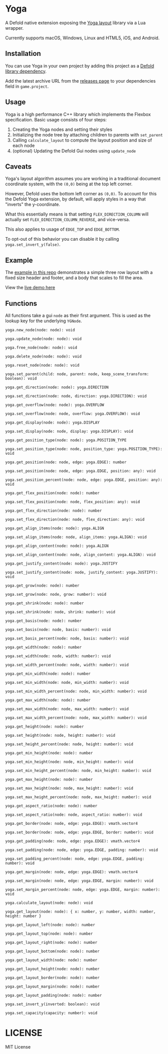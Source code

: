 # Yoga

A Defold native extension exposing the [Yoga layout](https://github.com/facebook/yoga) library via a Lua wrapper.

Currently supports macOS, Windows, Linux and HTML5, iOS, and Android.

## Installation

You can use Yoga in your own project by adding this project as a
[Defold library dependency](http://www.defold.com/manuals/libraries/).

Add the latest archive URL from the
[releases page](https://github.com/farism/defold-yoga/releases) to your
dependencies field in `game.project`.

## Usage

Yoga is a high performance C++ library which implements the Flexbox specification. Basic usage consists of four steps:

1. Creating the Yoga nodes and setting their styles
2. Initializing the node tree by attaching children to parents with `set_parent`
3. Calling `calculate_layout` to compute the layout position and size of each node
4. (optional) Updating the Defold Gui nodes using `update_node`

## Caveats

Yoga's layout algorithm assumes you are working in a traditional document coordinate system, with the `(0,0)` being at the top left corner.

However, Defold uses the bottom left corner as `(0,0)`. To account for this the Defold Yoga extension, by default, will apply styles in a way that "inverts" the y-coordinate.

What this essentially means is that setting `FLEX_DIRECTION_COLUMN` will actually set `FLEX_DIRECTION_COLUMN_REVERSE`, and vice-versa.

This also applies to usage of `EDGE_TOP` and `EDGE_BOTTOM`.

To opt-out of this behavior you can disable it by calling `yoga.set_invert_y(false)`.

## Example

The [example in this repo](https://github.com/farism/defold-yoga/tree/main/example) demonstrates a simple three row layout with a fixed size header and footer, and a body that scales to fill the area.

View the [live demo here](https://farism.github.io/defold-yoga)

## Functions

All functions take a gui `node` as their first argument. This is used as the lookup key for the underlying `YGNode`.

`yoga.new_node(node: node): void`

`yoga.update_node(node: node): void`

`yoga.free_node(node: node): void`

`yoga.delete_node(node: node): void`

`yoga.reset_node(node: node): void`

`yoga.set_parent(child: node, parent: node, keep_scene_transform: boolean): void`

`yoga.get_direction(node: node): yoga.DIRECTION`

`yoga.set_direction(node: node, direction: yoga.DIRECTION): void`

`yoga.get_overflow(node: node): yoga.OVERFLOW`

`yoga.set_overflow(node: node, overflow: yoga.OVERFLOW): void`

`yoga.get_display(node: node): yoga.DISPLAY`

`yoga.set_display(node: node, display: yoga.DISPLAY): void`

`yoga.get_position_type(node: node): yoga.POSITION_TYPE`

`yoga.set_position_type(node: node, position_type: yoga.POSITION_TYPE): void`

`yoga.get_position(node: node, edge: yoga.EDGE): number`

`yoga.set_position(node: node, edge: yoga.EDGE, position: any): void`

`yoga.set_position_percent(node: node, edge: yoga.EDGE, position: any): void`

`yoga.get_flex_position(node: node): number`

`yoga.set_flex_position(node: node, flex_position: any): void`

`yoga.get_flex_direction(node: node): number`

`yoga.set_flex_direction(node: node, flex_direction: any): void`

`yoga.get_align_items(node: node): yoga.ALIGN`

`yoga.set_align_items(node: node, align_items: yoga.ALIGN): void`

`yoga.get_align_content(node: node): yoga.ALIGN`

`yoga.set_align_content(node: node, align_content: yoga.ALIGN): void`

`yoga.get_justify_content(node: node): yoga.JUSTIFY`

`yoga.set_justify_content(node: node, justify_content: yoga.JUSTIFY): void`

`yoga.get_grow(node: node): number`

`yoga.set_grow(node: node, grow: number): void`

`yoga.get_shrink(node: node): number`

`yoga.set_shrink(node: node, shrink: number): void`

`yoga.get_basis(node: node): number`

`yoga.set_basis(node: node, basis: number): void`

`yoga.set_basis_percent(node: node, basis: number): void`

`yoga.get_width(node: node): number`

`yoga.set_width(node: node, width: number): void`

`yoga.set_width_percent(node: node, width: number): void`

`yoga.get_min_width(node: node): number`

`yoga.set_min_width(node: node, min_width: number): void`

`yoga.set_min_width_percent(node: node, min_width: number): void`

`yoga.get_max_width(node: node): number`

`yoga.set_max_width(node: node, max_width: number): void`

`yoga.set_max_width_percent(node: node, max_width: number): void`

`yoga.get_height(node: node): number`

`yoga.set_height(node: node, height: number): void`

`yoga.set_height_percent(node: node, height: number): void`

`yoga.get_min_height(node: node): number`

`yoga.set_min_height(node: node, min_height: number): void`

`yoga.set_min_height_percent(node: node, min_height: number): void`

`yoga.get_max_height(node: node): number`

`yoga.set_max_height(node: node, max_height: number): void`

`yoga.set_max_height_percent(node: node, max_height: number): void`

`yoga.get_aspect_ratio(node: node): number`

`yoga.set_aspect_ratio(node: node, aspect_ratio: number): void`

`yoga.get_border(node: node, edge: yoga.EDGE): vmath.vector4`

`yoga.set_border(node: node, edge: yoga.EDGE, border: number): void`

`yoga.get_padding(node: node, edge: yoga.EDGE): vmath.vector4`

`yoga.set_padding(node: node, edge: yoga.EDGE, padding: number): void`

`yoga.set_padding_percent(node: node, edge: yoga.EDGE, padding: number): void`

`yoga.get_margin(node: node, edge: yoga.EDGE): vmath.vector4`

`yoga.set_margin(node: node, edge: yoga.EDGE, margin: number): void`

`yoga.set_margin_percent(node: node, edge: yoga.EDGE, margin: number): void`

`yoga.calculate_layout(node: node): void`

`yoga.get_layout(node: node): { x: number, y: number, width: number, height: number }`

`yoga.get_layout_left(node: node): number`

`yoga.get_layout_top(node: node): number`

`yoga.get_layout_right(node: node): number`

`yoga.get_layout_bottom(node: node): number`

`yoga.get_layout_width(node: node): number`

`yoga.get_layout_height(node: node): number`

`yoga.get_layout_border(node: node): number`

`yoga.get_layout_margin(node: node): number`

`yoga.get_layout_padding(node: node): number`

`yoga.set_invert_y(inverted: boolean): void`

`yoga.set_capacity(capacity: number): void`

# LICENSE

MIT License